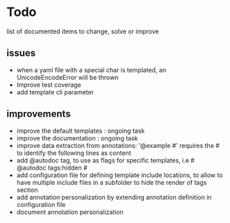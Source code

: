 # Todo

list of documented items to change, solve or improve

## issues
* when a yaml file with a special char is templated, an UnicodeEncodeError will be thrown 
* Improve test coverage
* add template cli parameter

## improvements
* improve the default templates : ongoing task
* improve the documentation : ongoing task
* improve data extraction from annotations: '@example #' requires the # to identify the following lines as content
* add @autodoc tag, to use as flags for specific templates, i.e # @autodoc tags:hidden #
* add configuration file for defining template include locations, to allow to have multiple include files in a subfolder
to hide the render of tags section
* add annotation personalization by extending annotation definition in configuration file
* document annotation personalization
